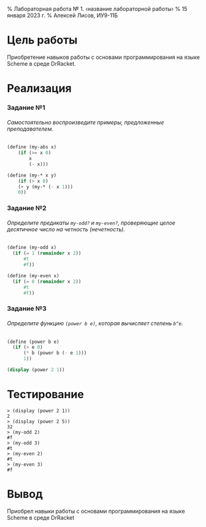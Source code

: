 % Лабораторная работа № 1. ‹название лабораторной работы›
% 15 января 2023 г.
% Алексей Лисов, ИУ9-11Б

# Цель работы
Приобретение навыков работы с основами программирования на языке Scheme в среде DrRacket.

# Реализация

### Задание №1
###### Самостоятельно воспроизведите примеры, предложенные преподавателем.

```scheme
(define (my-abs x)
    (if (>= x 0)
        x
        (- x)))

(define (my-* x y)
    (if (> x 0) 
    (+ y (my-* (- x 1)))
    0))
```

### Задание №2
###### Определите предикаты `my-odd?` и `my-even?`, проверяющие целое десятичное число на четность (нечетность).


```scheme
(define (my-odd x)
  (if (= 1 (remainder x 2))
      #t
      #f))

(define (my-even x)
  (if (= 0 (remainder x 2))
      #t
      #f))
```

### Задание №3
###### Определите функцию `(power b e)`, которая вычисляет степень `b^e`.

```scheme
(define (power b e)
  (if (> e 0)
      (* b (power b (- e 1)))
      1))

(display (power 2 1))
```

# Тестирование

```
> (display (power 2 1))
2
> (display (power 2 5))
32
> (my-odd 2)
#f
> (my-odd 3)
#t
> (my-even 2)
#t
> (my-even 3)
#f

```

# Вывод
Приобрел навыки работы с основами программирования на языке Scheme в среде DrRacket
